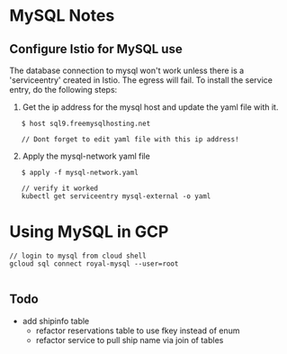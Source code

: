 # MySQL Notes

## Configure Istio for MySQL use
The database connection to mysql won't work unless there is a 'serviceentry' created in Istio. The egress will fail.
To install the service entry, do the following steps:

1. Get the ip address for the mysql host and update the yaml file with it. 
```
   $ host sql9.freemysqlhosting.net

   // Dont forget to edit yaml file with this ip address!
```
  
2. Apply the mysql-network yaml file
```
   $ apply -f mysql-network.yaml
   
   // verify it worked
   kubectl get serviceentry mysql-external -o yaml
```


# Using MySQL in GCP

```
// login to mysql from cloud shell
gcloud sql connect royal-mysql --user=root  


```

## Todo
- add shipinfo table
  - refactor reservations table to use fkey instead of enum
  - refactor service to pull ship name via join of tables

